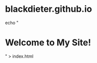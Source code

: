 # blackdieter.github.io
echo "<!DOCTYPE html><html><head><title>My GitHub Page</title></head><body><h1>Welcome to My Site!</h1></body></html>" > index.html
